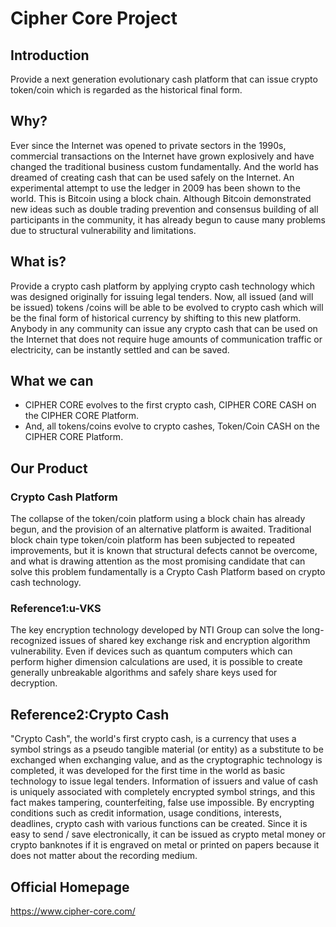 # Cipher Core Project

## Introduction
Provide a next generation evolutionary cash platform that can issue crypto token/coin which is regarded as the historical final form.

## Why?
Ever since the Internet was opened to private sectors in the 1990s, commercial transactions on the Internet have grown explosively and have changed the traditional business custom fundamentally. And the world has dreamed of creating cash that can be used safely on the Internet.
An experimental attempt to use the ledger in 2009 has been shown to the world. This is Bitcoin using a block chain. Although Bitcoin demonstrated new ideas such as double trading prevention and consensus building of all participants in the community, it has already begun to cause many problems due to structural vulnerability and limitations.

## What is?
Provide a crypto cash platform by applying crypto cash technology which was designed originally for issuing legal tenders. Now, all issued (and will be issued) tokens /coins will be able to be evolved to crypto cash which will be the final form of historical currency by shifting to this new platform. Anybody in any community can issue any crypto cash that can be used on the Internet that does not require huge amounts of communication traffic or electricity, can be instantly settled and can be saved.

## What we can
* CIPHER CORE evolves to the first crypto cash, CIPHER CORE CASH on the CIPHER CORE Platform.
* And, all tokens/coins evolve to crypto cashes, Token/Coin CASH on the CIPHER CORE Platform.

## Our Product
### Crypto Cash Platform
The collapse of the token/coin platform using a block chain has already begun, and the provision of an alternative platform is awaited. Traditional block chain type token/coin platform has been subjected to repeated improvements, but it is known that structural defects cannot be overcome, and what is drawing attention as the most promising candidate that can solve this problem fundamentally is a Crypto Cash Platform based on crypto cash technology.

### Reference1:u-VKS
The key encryption technology developed by NTI Group can solve the long-recognized issues of shared key exchange risk and encryption algorithm vulnerability. Even if devices such as quantum computers which can perform higher dimension calculations are used, it is possible to create generally unbreakable algorithms and safely share keys used for decryption.

## Reference2:Crypto Cash
"Crypto Cash", the world's first crypto cash, is a currency that uses a symbol strings as a pseudo tangible material (or entity) as a substitute to be exchanged when exchanging value, and as the cryptographic technology is completed, it was developed for the first time in the world as basic technology to issue legal tenders. Information of issuers and value of cash is uniquely associated with completely encrypted symbol strings, and this fact makes tampering, counterfeiting, false use impossible. By encrypting conditions such as credit information, usage conditions, interests, deadlines, crypto cash with various functions can be created. Since it is easy to send / save electronically, it can be issued as crypto metal money or crypto banknotes if it is engraved on metal or printed on papers because it does not matter about the recording medium.

## Official Homepage
https://www.cipher-core.com/
